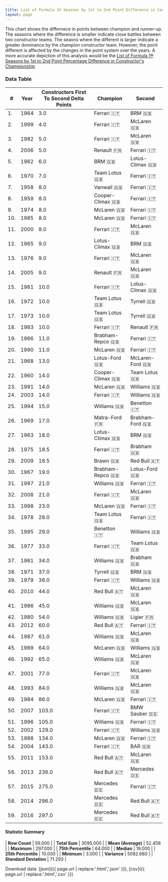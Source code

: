 ```yaml
---
title: List of Formula 1® Seasons by 1st to 2nd Point Difference in Constructor's Championship
layout: page
---
```


<canvas id="chart" width="400" height="180"></canvas>
<script>
var data = {
    "datasets": [
        {
            "backgroundColor": [
                "#f3a935",
                "#f3a935",
                "#f3a935",
                "#f3a935",
                "#f3a935",
                "#f3a935",
                "#f3a935",
                "#f3a935",
                "#f3a935",
                "#f3a935",
                "#f3a935",
                "#f3a935",
                "#f3a935",
                "#f3a935",
                "#f3a935",
                "#f3a935",
                "#f3a935",
                "#f3a935",
                "#f3a935",
                "#f3a935",
                "#f3a935",
                "#f3a935",
                "#f3a935",
                "#f3a935",
                "#f3a935",
                "#f3a935",
                "#f3a935",
                "#f3a935",
                "#f3a935",
                "#f3a935",
                "#f3a935",
                "#f3a935",
                "#f3a935",
                "#f3a935",
                "#f3a935",
                "#f3a935",
                "#f3a935",
                "#f3a935",
                "#f3a935",
                "#f3a935",
                "#f3a935",
                "#f3a935",
                "#f3a935",
                "#f3a935",
                "#f3a935",
                "#f3a935",
                "#f3a935",
                "#f3a935",
                "#f3a935",
                "#f3a935",
                "#f3a935",
                "#f3a935",
                "#f3a935",
                "#f3a935",
                "#f3a935",
                "#f3a935",
                "#f3a935",
                "#f3a935",
                "#f3a935"
            ],
            "borderColor": [
                "#f68639",
                "#f68639",
                "#f68639",
                "#f68639",
                "#f68639",
                "#f68639",
                "#f68639",
                "#f68639",
                "#f68639",
                "#f68639",
                "#f68639",
                "#f68639",
                "#f68639",
                "#f68639",
                "#f68639",
                "#f68639",
                "#f68639",
                "#f68639",
                "#f68639",
                "#f68639",
                "#f68639",
                "#f68639",
                "#f68639",
                "#f68639",
                "#f68639",
                "#f68639",
                "#f68639",
                "#f68639",
                "#f68639",
                "#f68639",
                "#f68639",
                "#f68639",
                "#f68639",
                "#f68639",
                "#f68639",
                "#f68639",
                "#f68639",
                "#f68639",
                "#f68639",
                "#f68639",
                "#f68639",
                "#f68639",
                "#f68639",
                "#f68639",
                "#f68639",
                "#f68639",
                "#f68639",
                "#f68639",
                "#f68639",
                "#f68639",
                "#f68639",
                "#f68639",
                "#f68639",
                "#f68639",
                "#f68639",
                "#f68639",
                "#f68639",
                "#f68639",
                "#f68639"
            ],
            "borderWidth": 1,
            "data": [
                3.0,
                4.0,
                5.0,
                5.0,
                6.0,
                7.0,
                8.0,
                8.0,
                8.0,
                8.0,
                8.0,
                9.0,
                9.0,
                9.0,
                10.0,
                10.0,
                10.0,
                10.0,
                11.0,
                11.0,
                13.0,
                14.0,
                14.0,
                14.0,
                15.0,
                17.0,
                18.0,
                18.5,
                18.5,
                19.0,
                21.0,
                21.0,
                23.0,
                28.0,
                29.0,
                33.0,
                34.0,
                37.0,
                38.0,
                44.0,
                45.0,
                54.0,
                60.0,
                61.0,
                64.0,
                65.0,
                77.0,
                84.0,
                86.0,
                103.0,
                105.0,
                129.0,
                134.0,
                143.0,
                153.0,
                236.0,
                275.0,
                296.0,
                297.0
            ],
            "label": "Constructors First To Second Delta Points"
        }
    ],
    "labels": [
        "1964",
        "1999",
        "1982",
        "2006",
        "1962",
        "1970",
        "1958",
        "1959",
        "1974",
        "1985",
        "2000",
        "1965",
        "1976",
        "2005",
        "1961",
        "1972",
        "1973",
        "1983",
        "1966",
        "1990",
        "1968",
        "1960",
        "1991",
        "2003",
        "1994",
        "1969",
        "1963",
        "1975",
        "2009",
        "1967",
        "1997",
        "2008",
        "1998",
        "1978",
        "1995",
        "1977",
        "1981",
        "1971",
        "1979",
        "2010",
        "1986",
        "1980",
        "2012",
        "1987",
        "1989",
        "1992",
        "2001",
        "1993",
        "1984",
        "2007",
        "1996",
        "2002",
        "1988",
        "2004",
        "2011",
        "2013",
        "2015",
        "2014",
        "2016"
    ]
};
var options = {
  legend: {
    display: false
  },
  scales: {
    xAxes: [{
      ticks: {
        beginAtZero: true,
        maxRotation: 180,
        display: window.innerWidth > 800
      }
    }],
    yAxes: [{
      ticks: {
        beginAtZero: true
      }
    }]
  },
  onResize: function(chart, size) {
    chart.options.scales.xAxes[0].ticks.display = size.width > 800;
  }
};
var chart = new Chart("chart", {
    data: data,
    type: 'bar',
    options: options
});
</script>

This chart shows the differnece in points between champion and runner-up. The seasons where the difference is smaller indicate close battles between two constructor teams. The seaons where the different is larger indicate a greater dominance by the champion constructor team. However, the point different is affected by the changes in the point system over the years. A more accurate depiction of this analysis would be the [List of Formula 1® Seasons by 1st to 2nd Point Percentage Difference in Constructor's Championship](/f1/seasons/constructors-first-to-second-delta-percentage)

### Data Table

| # | Year | Constructors First To Second Delta Points | Champion | Second |
|--|--|--|--|--|
| 1. | 1964 | 3.0 | Ferrari 🇮🇹 | BRM 🇬🇧 |
| 2. | 1999 | 4.0 | Ferrari 🇮🇹 | McLaren 🇬🇧 |
| 3. | 1982 | 5.0 | Ferrari 🇮🇹 | McLaren 🇬🇧 |
| 4. | 2006 | 5.0 | Renault 🇫🇷 | Ferrari 🇮🇹 |
| 5. | 1962 | 6.0 | BRM 🇬🇧 | Lotus-Climax 🇬🇧 |
| 6. | 1970 | 7.0 | Team Lotus 🇬🇧 | Ferrari 🇮🇹 |
| 7. | 1958 | 8.0 | Vanwall 🇬🇧 | Ferrari 🇮🇹 |
| 8. | 1959 | 8.0 | Cooper-Climax 🇬🇧 | Ferrari 🇮🇹 |
| 9. | 1974 | 8.0 | McLaren 🇬🇧 | Ferrari 🇮🇹 |
| 10. | 1985 | 8.0 | McLaren 🇬🇧 | Ferrari 🇮🇹 |
| 11. | 2000 | 8.0 | Ferrari 🇮🇹 | McLaren 🇬🇧 |
| 12. | 1965 | 9.0 | Lotus-Climax 🇬🇧 | BRM 🇬🇧 |
| 13. | 1976 | 9.0 | Ferrari 🇮🇹 | McLaren 🇬🇧 |
| 14. | 2005 | 9.0 | Renault 🇫🇷 | McLaren 🇬🇧 |
| 15. | 1961 | 10.0 | Ferrari 🇮🇹 | Lotus-Climax 🇬🇧 |
| 16. | 1972 | 10.0 | Team Lotus 🇬🇧 | Tyrrell 🇬🇧 |
| 17. | 1973 | 10.0 | Team Lotus 🇬🇧 | Tyrrell 🇬🇧 |
| 18. | 1983 | 10.0 | Ferrari 🇮🇹 | Renault 🇫🇷 |
| 19. | 1966 | 11.0 | Brabham-Repco 🇬🇧 | Ferrari 🇮🇹 |
| 20. | 1990 | 11.0 | McLaren 🇬🇧 | Ferrari 🇮🇹 |
| 21. | 1968 | 13.0 | Lotus-Ford 🇬🇧 | McLaren-Ford 🇬🇧 |
| 22. | 1960 | 14.0 | Cooper-Climax 🇬🇧 | Team Lotus 🇬🇧 |
| 23. | 1991 | 14.0 | McLaren 🇬🇧 | Williams 🇬🇧 |
| 24. | 2003 | 14.0 | Ferrari 🇮🇹 | Williams 🇬🇧 |
| 25. | 1994 | 15.0 | Williams 🇬🇧 | Benetton 🇮🇹 |
| 26. | 1969 | 17.0 | Matra-Ford 🇫🇷 | Brabham-Ford 🇬🇧 |
| 27. | 1963 | 18.0 | Lotus-Climax 🇬🇧 | BRM 🇬🇧 |
| 28. | 1975 | 18.5 | Ferrari 🇮🇹 | Brabham 🇬🇧 |
| 29. | 2009 | 18.5 | Brawn 🇬🇧 | Red Bull 🇦🇹 |
| 30. | 1967 | 19.0 | Brabham-Repco 🇬🇧 | Lotus-Ford 🇬🇧 |
| 31. | 1997 | 21.0 | Williams 🇬🇧 | Ferrari 🇮🇹 |
| 32. | 2008 | 21.0 | Ferrari 🇮🇹 | McLaren 🇬🇧 |
| 33. | 1998 | 23.0 | McLaren 🇬🇧 | Ferrari 🇮🇹 |
| 34. | 1978 | 28.0 | Team Lotus 🇬🇧 | Ferrari 🇮🇹 |
| 35. | 1995 | 29.0 | Benetton 🇮🇹 | Williams 🇬🇧 |
| 36. | 1977 | 33.0 | Ferrari 🇮🇹 | Team Lotus 🇬🇧 |
| 37. | 1981 | 34.0 | Williams 🇬🇧 | Brabham 🇬🇧 |
| 38. | 1971 | 37.0 | Tyrrell 🇬🇧 | BRM 🇬🇧 |
| 39. | 1979 | 38.0 | Ferrari 🇮🇹 | Williams 🇬🇧 |
| 40. | 2010 | 44.0 | Red Bull 🇦🇹 | McLaren 🇬🇧 |
| 41. | 1986 | 45.0 | Williams 🇬🇧 | McLaren 🇬🇧 |
| 42. | 1980 | 54.0 | Williams 🇬🇧 | Ligier 🇫🇷 |
| 43. | 2012 | 60.0 | Red Bull 🇦🇹 | Ferrari 🇮🇹 |
| 44. | 1987 | 61.0 | Williams 🇬🇧 | McLaren 🇬🇧 |
| 45. | 1989 | 64.0 | McLaren 🇬🇧 | Williams 🇬🇧 |
| 46. | 1992 | 65.0 | Williams 🇬🇧 | McLaren 🇬🇧 |
| 47. | 2001 | 77.0 | Ferrari 🇮🇹 | McLaren 🇬🇧 |
| 48. | 1993 | 84.0 | Williams 🇬🇧 | McLaren 🇬🇧 |
| 49. | 1984 | 86.0 | McLaren 🇬🇧 | Ferrari 🇮🇹 |
| 50. | 2007 | 103.0 | Ferrari 🇮🇹 | BMW Sauber 🇩🇪 |
| 51. | 1996 | 105.0 | Williams 🇬🇧 | Ferrari 🇮🇹 |
| 52. | 2002 | 129.0 | Ferrari 🇮🇹 | Williams 🇬🇧 |
| 53. | 1988 | 134.0 | McLaren 🇬🇧 | Ferrari 🇮🇹 |
| 54. | 2004 | 143.0 | Ferrari 🇮🇹 | BAR 🇬🇧 |
| 55. | 2011 | 153.0 | Red Bull 🇦🇹 | McLaren 🇬🇧 |
| 56. | 2013 | 236.0 | Red Bull 🇦🇹 | Mercedes 🇩🇪 |
| 57. | 2015 | 275.0 | Mercedes 🇩🇪 | Ferrari 🇮🇹 |
| 58. | 2014 | 296.0 | Mercedes 🇩🇪 | Red Bull 🇦🇹 |
| 59. | 2016 | 297.0 | Mercedes 🇩🇪 | Red Bull 🇦🇹 |

#### Statistic Summary

| **Row Count** | 59.000 |
| **Total Sum** | 3095.000 |
| **Mean (Average)** | 52.458 |
| **Maximum** | 297.000 |
| **75th Percentile** | 64.000 |
| **Median** | 19.000 |
| **25th Percentile** | 10.000 |
| **Minimum** | 3.000 |
| **Variance** | 5082.680 |
| **Standard Deviation** | 71.293 |

Download data: [json]({{ page.url | replace:'.html','.json' }}), [csv]({{ page.url | replace:'.html','.csv' }})
